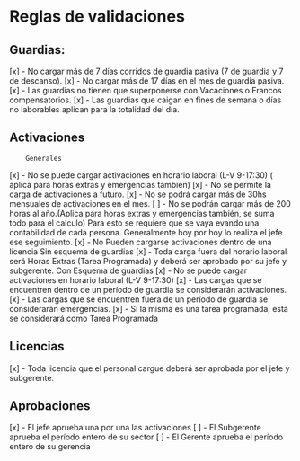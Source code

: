 # Reglas de validaciones
## Guardias:
[x]    - No cargar más de 7 días corridos de guardia pasiva (7 de guardia y 7 de descanso).
[x]    - No cargar más de 17 días en el mes de guardia pasiva.
[x]    - Las guardias no tienen que superponerse con Vacaciones o Francos compensatorios.
[x]    - Las guardias que caigan en fines de semana o días no laborables aplican para la totalidad del día.
## Activaciones
        Generales 
[x]        - No se puede cargar activaciones en horario laboral (L-V 9-17:30) ( aplica para horas extras y emergencias tambien)
[x]        - No se permite la carga de activaciones a futuro.
[x]        - No se podrá cargar más de 30hs mensuales de activaciones en el mes.
[ ]        - No se podrán cargar más de 200  horas al año.(Aplica para horas extras y emergencias también, se suma todo para el calculo) Para esto se requiere que se vaya evando una contabilidad de cada persona. Generalmente hoy por hoy lo realiza el jefe ese seguimiento.
[x]        - No Pueden cargarse activaciones dentro de una licencia
        Sin esquema de guardias
[x]        - Toda carga fuera del horario laboral será Horas Extras (Tarea Programada) y deberá ser aprobado por su jefe y subgerente.
        Con Esquema de guardias
[x]        - No se puede cargar activaciones en horario laboral (L-V 9-17:30)
[x]        - Las cargas que se encuentren dentro de un período de guardia se considerarán activaciones.
[x]        - Las cargas que se encuentren fuera de un período de guardia se considerarán emergencias.
[x]        - Si la misma es una tarea programada, está se considerará como Tarea Programada
## Licencias
[x]    - Toda licencia que el personal cargue deberá ser aprobada por el jefe y subgerente.
## Aprobaciones
[x]    - El jefe aprueba una por una las activaciones
[ ]    - El Subgerente aprueba el período entero de su sector
[ ]    - El Gerente aprueba el período entero de su gerencia

